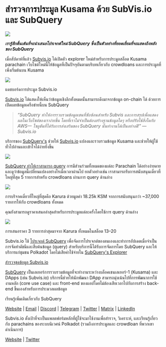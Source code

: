 # สำรวจการประมูล Kusama ด้วย SubVis.io และ SubQuery

![](https://miro.medium.com/max/1400/1*C4rjs3vpR6TUCOqwF3L39g.png)

**_เรารู้สึกตื่นเต้นที่จะนำเสนอโปรเจกต์ใหม่ SubQuery ซึ่งเป็นตัวอย่างที่ยอดเยี่ยมที่จะแสดงถึงพลังของ SubQuery_**

เมื่อสัปดาห์ที่แล้ว [Subvis.io](https://www.subvis.io/) ได้เปิดตัว explorer ใหม่สำหรับการประมูลสล็อต Kusama parachain เว็บไซต์ใหม่นี้ให้ข้อมูลที่เป็นปัจจุบันตามบริบทเกี่ยวกับ crowdloans และการประมูลที่เพิ่งเริ่มต้นบน Kusama


![](https://miro.medium.com/max/1400/1*iHO4P9JcW-Gt7GxqwXxa3g.png)

แดชบอร์ดการประมูล Subvis.io

[Subvis.io](https://www.subvis.io/) ได้แสดงให้เห็นว่าข้อมูลเชิงลึกทั้งหมดนั้นสามารถดึงมาจากข้อมูล on-chain ได้ ด้วยการเปิดเผยข้อมูลเครือข่ายนี้บน SubQuery

> _“SubQuery ทำให้การรวบรวมข้อมูลเชนที่ซับซ้อนสำหรับ Subvis และการสรุปเพื่อแสดงผลในเว็บไซต์ของเราง่ายขึ้น โดยที่เราไม่จำเป็นต้องสร้างฐานข้อมูลใดๆ หรือปรับใช้สิ่งใดกับ AWS— โซลูชันที่ได้รับการส่งเสริมของ SubQuery นั้นทำงานได้เป็นอย่างดี!” — Subvis.io_

บริการของ [SubQuery's](https://subquery.network/) ช่วยให้ [Subvis.io](https://www.subvis.io/) แปลงและรวบรวมข้อมูล Kusama และช่วยให้ผู้ใช้ทั่วไปอ่านและเข้าใจได้ง่ายยิ่งขึ้น

![](https://miro.medium.com/max/1400/1*0W6n5vW1yHc3MjfzgsCFZw.png)

[SubQuery ทำให้เราสามารถ query](https://explorer.subquery.network/subquery/subvis-io/kusama-auction) การมีส่วนร่วมทั้งหมดของแต่ละ Parachain ได้อย่างง่ายดาย และดูว่าข้อมูลนี้เปลี่ยนแปลงอย่างไรเมื่อเวลาผ่านไป ยกตัวอย่างเช่น เราสามารถรับการสนับสนุนเดี่ยวที่ใหญ่ที่สุด 5 รายการสำหรับ crowdloans ผ่านการ query ด้านล่าง

![](https://miro.medium.com/max/1400/1*4509Ki-4lxJyz1kdm6E5PA.png)

การบริจาคเดี่ยวที่ใหญ่ที่สุดคือ Karura ด้วยมูลค่า 18.25k KSM จากการสนับสนุนกว่า ~37,000 รายการให้กับ crowdloans ทั้งหมด

คุณยังสามารถดูราคาเสนอล่าสุดสำหรับการประมูลแต่ละครั้งโดยใช้การ query ด้านล่าง

![](https://miro.medium.com/max/1400/1*M0nrOoms7fNEm-qfBZsJEA.png)

การเสนอราคา 3 รายการล่าสุดมาจาก Karura ทั้งหมดในสล็อต 13–20

Subvis.io ใช้ [โปรเจกต์ SubQuery](https://project.subquery.network/) เพื่อจัดการโปรเจกต์ของตนเองและทำการอัปเดตเมื่อจำเป็น การจัดทำดัชนีและสืบค้นข้อมูล (query) สำหรับบริการนี้ได้รับการจัดการโดย SubQuery และให้บริการแก่ชุมชน Polkadot โดยไม่เสียค่าใช้จ่ายใน [SubQuery's Explorer](https://explorer.subquery.network/)

[สำรวจชุดข้อมูล Subvis.io](https://explorer.subquery.network/subquery/subvis-io/kusama-auction)

[SubQuery](https://subquery.network/) เป็นเลเยอร์การรวบรวมข้อมูลที่จะทำงานระหว่างบล็อคเชนเลเยอร์-1 (Kusama) และ DApps (เช่น Subvis.io) บริการนี้ช่วยให้นักพัฒนา DApp สามารถมุ่งเน้นไปที่การพัฒนาการใช้งานหลัก (core use case) และ front-end ของแอปโดยไม่ต้องเสียเวลาไปกับการสร้าง back-end ขึ้นเองสำหรับการประมวลผลข้อมูล

เรียนรู้เพิ่มเติมเกี่ยวกับ SubQuery

[Website](https://subquery.network/) | [Email](mailto:hello@subquery.network) | [Discord](https://discord.com/invite/78zg8aBSMG) | [Telegram](https://t.me/subquerynetwork) | [Twitter](https://twitter.com/subquerynetwork) | [Matrix](https://matrix.to/#/#subquery:matrix.org) | [LinkedIn](https://www.linkedin.com/company/subquery)

Subvis.io ตั้งเป้าที่จะเป็นแพลตฟอร์มหลักที่ผู้ใช้จะมาใช้งานเพื่อสำรวจ,  วิเคราะห์, และเรียนรู้เกี่ยวกับ parachains ของระบบนิเวศน์ Polkadot  (รวมถึงการประมูลและ crowdloan ที่พวกเขาดำเนินการ)

[Website](https://www.subvis.io/) | [Twitter](https://twitter.com/subvisioapp)